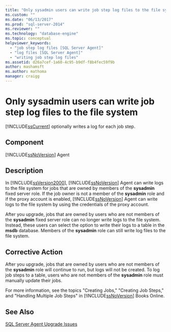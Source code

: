 ```yaml
---
title: "Only sysadmin users can write job step log files to the file system | Microsoft Docs"
ms.custom: ""
ms.date: "06/13/2017"
ms.prod: "sql-server-2014"
ms.reviewer: ""
ms.technology: "database-engine"
ms.topic: conceptual
helpviewer_keywords: 
  - "job step log files [SQL Server Agent]"
  - "log files [SQL Server Agent]"
  - "writing job step log files"
ms.assetid: d26a7cef-1a60-4c95-b9df-f8b4fec59f9b
author: mashamsft
ms.author: mathoma
manager: craigg
---
```

# Only sysadmin users can write job step log files to the file system
  [!INCLUDE[ssCurrent](../../includes/sscurrent-md.md)] optionally writes a log for each job step.  
  
## Component  
 [!INCLUDE[ssNoVersion](../../includes/ssnoversion-md.md)] Agent  
  
## Description  
 In [!INCLUDE[ssVersion2000](../../includes/ssversion2000-md.md)], [!INCLUDE[ssNoVersion](../../includes/ssnoversion-md.md)] Agent can write logs to the file system for jobs that are owned by members of the **sysadmin** fixed server role. If the job owner is not a member of the **sysadmin** role and if the proxy account is enabled, [!INCLUDE[ssNoVersion](../../includes/ssnoversion-md.md)] Agent can write logs to the file system by using the credentials of the proxy account.  
  
 After you upgrade, jobs that are owned by users who are not members of the **sysadmin** fixed server role can no longer write logs to the file system. Instead, these users can select the option to write their logs to a table in the **msdb** database. Members of the **sysadmin** role can still write log files to the file system.  
  
## Corrective Action  
 After you upgrade, jobs that are owned by users who are not members of the **sysadmin** role will continue to run, but logs will not be created. To log job steps to a table, users who are not members of the **sysadmin** role must manually update their jobs.  
  
 For more information, see the topics "Creating Jobs," "Creating Job Steps," and "Handling Multiple Job Steps" in [!INCLUDE[ssNoVersion](../../includes/ssnoversion-md.md)] Books Online.  
  
## See Also  
 [SQL Server Agent Upgrade Issues](../../../2014/sql-server/install/sql-server-agent-upgrade-issues.md)  
  
  
